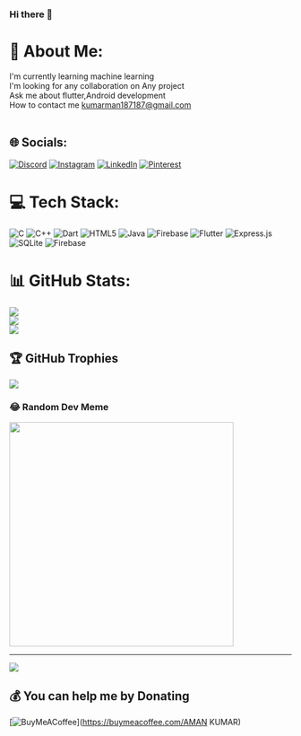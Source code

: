 ### Hi there 👋


# 💫 About Me:
I'm currently learning machine learning<br>I'm looking for any collaboration on Any project<br>Ask me about flutter,Android development<br>How to contact me kumarman187187@gmail.com<br><br>


## 🌐 Socials:
[![Discord](https://img.shields.io/badge/Discord-%237289DA.svg?logo=discord&logoColor=white)](https://discord.gg/aman02388) [![Instagram](https://img.shields.io/badge/Instagram-%23E4405F.svg?logo=Instagram&logoColor=white)](https://instagram.com/aman_kumar187187) [![LinkedIn](https://img.shields.io/badge/LinkedIn-%230077B5.svg?logo=linkedin&logoColor=white)](https://linkedin.com/in/aman-kumar-011a76221) [![Pinterest](https://img.shields.io/badge/Pinterest-%23E60023.svg?logo=Pinterest&logoColor=white)](https://pinterest.com/kumaraman187187) 

# 💻 Tech Stack:
![C](https://img.shields.io/badge/c-%2300599C.svg?style=for-the-badge&logo=c&logoColor=white) ![C++](https://img.shields.io/badge/c++-%2300599C.svg?style=for-the-badge&logo=c%2B%2B&logoColor=white) ![Dart](https://img.shields.io/badge/dart-%230175C2.svg?style=for-the-badge&logo=dart&logoColor=white) ![HTML5](https://img.shields.io/badge/html5-%23E34F26.svg?style=for-the-badge&logo=html5&logoColor=white) ![Java](https://img.shields.io/badge/java-%23ED8B00.svg?style=for-the-badge&logo=openjdk&logoColor=white) ![Firebase](https://img.shields.io/badge/firebase-%23039BE5.svg?style=for-the-badge&logo=firebase) ![Flutter](https://img.shields.io/badge/Flutter-%2302569B.svg?style=for-the-badge&logo=Flutter&logoColor=white) ![Express.js](https://img.shields.io/badge/express.js-%23404d59.svg?style=for-the-badge&logo=express&logoColor=%2361DAFB) ![SQLite](https://img.shields.io/badge/sqlite-%2307405e.svg?style=for-the-badge&logo=sqlite&logoColor=white) ![Firebase](https://img.shields.io/badge/Firebase-039BE5?style=for-the-badge&logo=Firebase&logoColor=white)
# 📊 GitHub Stats:
![](https://github-readme-stats.vercel.app/api?username=AMANKUMAR187&theme=radical&hide_border=false&include_all_commits=false&count_private=false)<br/>
![](https://github-readme-streak-stats.herokuapp.com/?user=AMANKUMAR187&theme=radical&hide_border=false)<br/>
![](https://github-readme-stats.vercel.app/api/top-langs/?username=AMANKUMAR187&theme=radical&hide_border=false&include_all_commits=false&count_private=false&layout=compact)

## 🏆 GitHub Trophies
![](https://github-profile-trophy.vercel.app/?username=AMANKUMAR187&theme=radical&no-frame=false&no-bg=false&margin-w=4)

### 😂 Random Dev Meme
<img src='https://randommeme-five.vercel.app/' style="height: 400px;"/>

---
[![](https://visitcount.itsvg.in/api?id=AMANKUMAR187&icon=0&color=0)](https://visitcount.itsvg.in)

  ## 💰 You can help me by Donating
  [![BuyMeACoffee](https://img.shields.io/badge/Buy%20Me%20a%20Coffee-ffdd00?style=for-the-badge&logo=buy-me-a-coffee&logoColor=black)](https://buymeacoffee.com/AMAN KUMAR) 

  
<!-- Proudly created with GPRM ( https://gprm.itsvg.in ) -->
